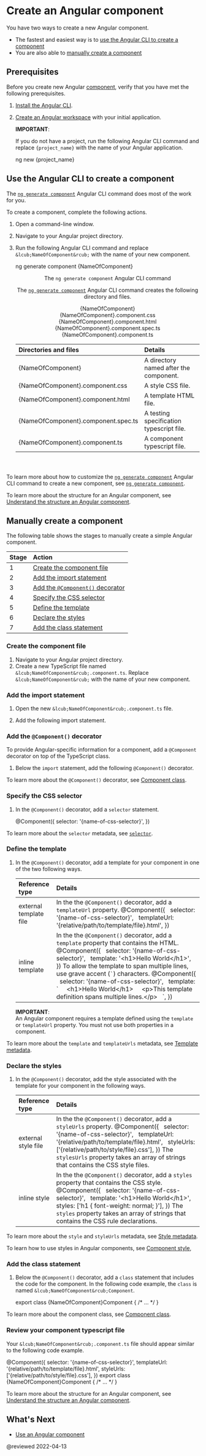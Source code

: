 # Create an Angular component

You have two ways to create a new Angular component.

*    The fastest and easiest way is to [use the Angular CLI to create a component][AioGuideComponentCreateUseTheAngularCliToCreateAComponent]
*    You are also able to [manually create a component][AioGuideComponentCreateManuallyCreateAComponent]

## Prerequisites

Before you create new Angular [component][AioGuideGlossaryComponent], verify that you have met the following prerequisites.

1.  [Install the Angular CLI][AioGuideSetupLocalInstallTheAngularCli].
1.  [Create an Angular workspace][AioGuideSetupLocalCreateAWorkspaceAndInitialApplication] with your initial application.

    <div class="alert is-important">

    **IMPORTANT**: <br />

    If you do not have a project, run the following Angular CLI command and replace `{project_name}` with the name of your Angular application.

    <code-example format="shell" header="ng new Angular CLI command" language="shell">

    ng new {project_name}

    </code-example>

    </div>

## Use the Angular CLI to create a component

The [`ng generate component`][AioCliGenerateComponentCommand] Angular CLI command does most of the work for you.

To create a component, complete the following actions.

1.  Open a command-line window.
1.  Navigate to your Angular project directory.
1.  Run the following Angular CLI command and replace `&lcub;NameOfComponent&rcub;` with the name of your new component.

    <code-example format="shell" header="ng generate component Angular CLI command" language="shell">

    ng generate component &lcub;NameOfComponent&rcub;

    </code-example>

    <div class="alert is-helpful">

    <header>The <code>ng generate component</code> Angular CLI command<header>

    The [`ng generate component`][AioCliGenerateComponentCommand] Angular CLI command creates the following directory and files.

    <div class="filetree">
        <div class="file">
          &lcub;NameOfComponent&rcub;
        </div>
        <div class="children">
            <div class="file">
              &lcub;NameOfComponent&rcub;.component.css
            </div>
            <div class="file">
              &lcub;NameOfComponent&rcub;.component.html
            </div>
            <div class="file">
              &lcub;NameOfComponent&rcub;.component.spec.ts
            </div>
            <div class="file">
              &lcub;NameOfComponent&rcub;.component.ts
            </div>
        </div>
    </div>

    | Directories and files               | Details |
    |:---                                 |:---     |
    | &lcub;NameOfComponent&rcub;                   | A directory named after the component.   |
    | &lcub;NameOfComponent&rcub;.component.css     | A style CSS file.                        |
    | &lcub;NameOfComponent&rcub;.component.html    | A template HTML file.                    |
    | &lcub;NameOfComponent&rcub;.component.spec.ts | A testing specification typescript file. |
    | &lcub;NameOfComponent&rcub;.component.ts      | A component typescript file.             |

    </div>

To learn more about how to customize the [`ng generate component`][AioCliGenerateComponentCommand] Angular CLI command to create a new component, see [`ng generate component`][AioCliGenerateComponentCommand].

To learn more about the structure for an Angular component, see [Understand the structure an Angular component][AioGuideComponentStructure].

</div>

## Manually create a component

The following table shows the stages to manually create a simple Angular component.

| Stage | Action |
|:---   |:---    |
| 1     | [Create the component file](#create-the-component-file)          |
| 2     | [Add the import statement](#add-the-import-statement)            |
| 3     | [Add the `@Component()` decorator](#add-the-component-decorator) |
| 4     | [Specify the CSS selector](#specify-the-css-selector)            |
| 5     | [Define the template](#define-the-template)                      |
| 6     | [Declare the styles](#declare-the-styles)                        |
| 7     | [Add the class statement](#add-the-class-statement)              |

### Create the component file

1.  Navigate to your Angular project directory.
1.  Create a new TypeScript file named `&lcub;NameOfComponent&rcub;.component.ts`.
    Replace `&lcub;NameOfComponent&rcub;` with the name of your new component.

### Add the import statement

1.  Open the new `&lcub;NameOfComponent&rcub;.component.ts` file.
1.  Add the following import statement.

    <code-example header="&lcub;NameOfComponent&rcub;.component.ts: Add import statement" path="component-overview/src/app/component-overview/component-overview.component.ts" region="import"></code-example>

### Add the `@Component()` decorator

To provide Angular-specific information for a component, add a `@Component` decorator on top of the TypeScript class.

1.  Below the `import` statement, add the following `@Component()` decorator.

    <code-example header="&lcub;NameOfComponent&rcub;.component.ts: Add &commat;Component decorator" path="component-overview/src/app/component-overview/component-overview.component.ts" region="decorator-skeleton"></code-example>

To learn more about the `@Component()` decorator, see [Component class][AioGuideComponentStructureComponentClass].

### Specify the CSS selector

1.  In the `@Component()` decorator, add a `selector` statement.

    <code-example format="typescript" header="&lcub;NameOfComponent&rcub;.component.ts: Add a selector statement" language="typescript">

    &commat;Component({
      selector: '{name-of-css-selector}',
    })

    </code-example>

To learn more about the `selector` metadata, see [`selector`][AioGuideComponentStructureSelector].

### Define the template

1.  In the `@Component()` decorator, add a template for your component in one of the two following ways.

    | Reference type         | Details |
    |:---                    |:---     |
    | external template file | In the the `@Component()` decorator, add a `templateUrl` property. <code-example format="typescript" header="&lcub;NameOfComponent&rcub;.component.ts: Add a selector statement" language="typescript"> &commat;Component({ &NewLine;&nbsp; selector: '{name-of-css-selector}', &NewLine;&nbsp; templateUrl: '{relative/path/to/template/file}.html', &NewLine;}) </code-example>                                                                                                                                                                                                                                                                                                                                                                                                                                                                                                                                                                                 |
    | inline template        | In the the `@Component()` decorator, add a `template` property that contains the HTML. <code-example format="typescript" header="&lcub;NameOfComponent&rcub;.component.ts: Add a single-line templateUrl" language="typescript"> &commat;Component({ &NewLine;&nbsp; selector: '{name-of-css-selector}', &NewLine;&nbsp; template: '&lt;h1&gt;Hello World&lt;/h1&gt;', &NewLine;}) </code-example> To allow the template to span multiple lines, use grave accent \(<code>&grave;</code>\) characters. <code-example format="typescript" header="&lcub;NameOfComponent&rcub;.component.ts: Add a multiline templateUrl" language="typescript"> &commat;Component({ &NewLine;&nbsp; selector: '{name-of-css-selector}', &NewLine;&nbsp; template: &grave; &NewLine;&nbsp;&nbsp;&nbsp; &lt;h1&gt;Hello World&lt;/h1&gt; &NewLine;&nbsp;&nbsp;&nbsp; &lt;p&gt;This template definition spans multiple lines.&lt;/p&gt; &NewLine;&nbsp; &grave;, &NewLine;}) </code-example> |

    <div class="alert is-important">

    **IMPORTANT**: <br />
    An Angular component requires a template defined using the `template` or `templateUrl` property.
    You must not use both properties in a component.

    </div>

To learn more about the `template` and `templateUrls` metadata, see [Template metadata][AioGuideComponentStructureTemplateMetadata].

### Declare the styles

1.  In the `@Component()` decorator, add the style associated with the template for your component in the following ways.

    | Reference type      | Details |
    |:---                 |:---     |
    | external style file | In the the `@Component()` decorator, add a `styleUrls` property. <code-example format="typescript" header="&lcub;NameOfComponent&rcub;.component.ts" language="typescript"> &commat;Component({ &NewLine;&nbsp; selector: '{name-of-css-selector}', &NewLine;&nbsp; templateUrl: '{relative/path/to/template/file}.html', &NewLine;&nbsp; styleUrls: ['{relative/path/to/style/file}.css'], &NewLine;}) </code-example> The `stylesUrls` property takes an array of strings that contains the CSS style files.                                      |
    | inline style        | In the the `@Component()` decorator, add a `styles` property that contains the CSS style. <code-example format="typescript" header="&lcub;NameOfComponent&rcub;.component.ts: Add a selector statement" language="typescript"> &commat;Component({ &NewLine;&nbsp; selector: '{name-of-css-selector}', &NewLine;&nbsp; template: '&lt;h1&gt;Hello World&lt;/h1&gt;', &NewLine;&nbsp; styles: ['h1 { font-weight: normal; }'], &NewLine;}) </code-example> The `styles` property takes an array of strings that contains the CSS rule declarations. |

To learn more about the `style` and `styleUrls` metadata, see [Style metadata][AioGuideComponentStructureStyleMetadata].

To learn how to use styles in Angular components, see [Component style][AioGuideComponentStyle],

### Add the class statement

1.  Below the `@Component()` decorator, add a `class` statement that includes the code for the component.
    In the following code example, the `class` is named `&lcub;NameOfComponent&rcub;Component`.

    <code-example format="typescript" header="&lcub;NameOfComponent&rcub;.component.ts: Add a class statement" language="typescript">

    export class &lcub;NameOfComponent&rcub;Component {
      /* &hellip; */
    }

    </code-example>

To learn more about the component class, see [Component class][AioGuideComponentStructureComponentClass].

### Review your component typescript file

Your `&lcub;NameOfComponent&rcub;.component.ts` file should appear similar to the following code example.

<code-example format="typescript" header="&lcub;NameOfComponent&rcub;.component.ts: Add a class statement" language="typescript">

&commat;Component({
  selector: '{name-of-css-selector}',
  templateUrl: '{relative/path/to/template/file}.html',
  styleUrls: ['{relative/path/to/style/file}.css'],
})
export class &lcub;NameOfComponent&rcub;Component {
  /* &hellip; */
}

</code-example>

To learn more about the structure for an Angular component, see [Understand the structure an Angular component][AioGuideComponentStructure].

## What's Next

*   [Use an Angular component][AioGuideComponentUsage]

<!-- links -->

[AioCliGenerateComponentCommand]: cli/generate#component-command "component - ng generate | CLI | Angular"
[AioCliNew]: cli/new "ng new | CLI | Angular"

[AioGuideComponentCreateDeclareTheStyles]: guide/component/component-create#declare-the-styles "Declare the styles - Create an Angular component | Angular"
[AioGuideComponentCreateDefineTheTemplate]: guide/component/component-create#define-the-template "Define the template - Create an Angular component | Angular"
[AioGuideComponentCreateManuallyCreateAComponent]: guide/component/component-create#manually-create-a-component "Manually create a component - Create an Angular component | Angular"
[AioGuideComponentCreateSpecifyTheCssSelector]: guide/component/component-create#specify-the-css-selector "Specify the CSS selector - Create an Angular component | Angular"
[AioGuideComponentCreateUseTheAngularCliToCreateAComponent]: guide/component/component-create#use-the-angular-cli-to-create-a-component "Use the Angular CLI to create a component - Create an Angular component | Angular"

[AioGuideComponentStructure]: guide/component/component-structure "Understand the structure an Angular component | Angular"
[AioGuideComponentStructureComponentClass]: guide/component/component-structure#component-class "Component class - Understand the structure an Angular component | Angular"
[AioGuideComponentStructureSelector]: guide/component/component-structure#selector  "selector - Understand the structure an Angular component | Angular"
[AioGuideComponentStructureStyleMetadata]: guide/component/component-structure#style-metadata  "Style metadata - Understand the structure an Angular component | Angular"
[AioGuideComponentStructureTemplateMetadata]: guide/component/component-structure#template-metadata  "Template metadata - Understand the structure an Angular component | Angular"
[AioGuideComponentStructureComponentMetadata]: guide/component/component-structure#component-metadata  "Component metadata - Understand the structure an Angular component | Angular"

[AioGuideComponentStyle]: guide/component/component-style "Component style | Angular"

[AioGuideComponentUsage]: guide/component/component-usage "Use an Angular component | Angular"

[AioGuideGlossaryComponent]: guide/glossary#component "component - Glossary | Angular"

[AioGuideSetupLocalCreateAWorkspaceAndInitialApplication]: guide/setup-local#create-a-workspace-and-initial-application "Create a workspace and initial application - Setting up the local environment and workspace | Angular"
[AioGuideSetupLocalInstallTheAngularCli]: guide/setup-local#install-the-angular-cli "Install the Angular CLI - Setting up the local environment and workspace | Angular"

<!-- external links -->

<!-- end links -->

@reviewed 2022-04-13
